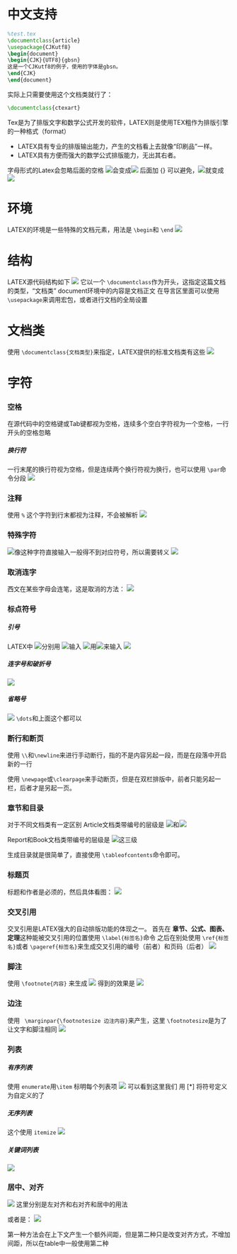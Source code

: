 


# 中文支持

```latex
%test.tex
\documentclass{article}
\usepackage{CJKutf8}
\begin{document}
\begin{CJK}{UTF8}{gbsn}
这是一个CJKutf8的例子，使用的字体是gbsn。
\end{CJK}
\end{document}

```
实际上只需要使用这个文档类就行了：
```latex
\documentclass{ctexart}
```



Tex是为了排版文字和数学公式开发的软件，LATEX则是使用TEX粗作为排版引擎的一种格式（format）
- LATEX具有专业的排版输出能力，产生的文档看上去就像“印刷品”一样。
- LATEX具有方便而强大的数学公式排版能力，无出其右者。

字母形式的Latex会忽略后面的空格
![](images/Pasted%20image%2020231005095038.png)会变成![](images/Pasted%20image%2020231005095053.png)
后面加 {} 可以避免，![](images/Pasted%20image%2020231005095113.png)就变成![](images/Pasted%20image%2020231005095125.png)


# 环境
LATEX的环境是一些特殊的文档元素，用法是 `\begin`和 `\end`
![](images/Pasted%20image%2020231005095441.png)

# 结构
LATEX源代码结构如下
![](images/Pasted%20image%2020231005095634.png)
它以一个 `\documentclass`作为开头，这指定这篇文档的类型，“文档类”
document环境中的内容是文档正文
在导言区里面可以使用 `\usepackage`来调用宏包，或者进行文档的全局设置

# 文档类
使用 `\documentclass{文档类型}`来指定，LATEX提供的标准文档类有这些
![](images/Pasted%20image%2020231005100244.png)



# 字符

### 空格
在源代码中的空格键或Tab键都视为空格，连续多个空白字符视为一个空格，一行开头的空格忽略

##### 换行符
一行末尾的换行符视为空格，但是连续两个换行符视为换行，也可以使用 `\par`命令分段
![](images/Pasted%20image%2020231005102044.png)

### 注释
使用 `%` 这个字符到行末都视为注释，不会被解析
![](images/Pasted%20image%2020231005102503.png)

### 特殊字符
![](images/Pasted%20image%2020231005102751.png)像这种字符直接输入一般得不到对应符号，所以需要转义
![](images/Pasted%20image%2020231005102818.png)

### 取消连字
西文在某些字母会连笔，这是取消的方法：
![](images/Pasted%20image%2020231005102947.png)



### 标点符号
##### 引号
LATEX中 ![](images/Pasted%20image%2020231005103522.png)分别用 ![](images/Pasted%20image%2020231005103537.png)输入
![](images/Pasted%20image%2020231005103546.png)用![](images/Pasted%20image%2020231005103558.png)来输入
![](images/Pasted%20image%2020231005103612.png)

##### 连字号和破折号
![](images/Pasted%20image%2020231005103740.png)


##### 省略号
![](images/Pasted%20image%2020231005103804.png)
`\dots`和上面这个都可以


### 断行和断页
使用 `\\`和`\newline`来进行手动断行，指的不是内容另起一段，而是在段落中开启新的一行

使用 `\newpage`或`\clearpage`来手动断页，但是在双栏排版中，前者只能另起一栏，后者才是另起一页。


### 章节和目录
对于不同文档类有一定区别
Article文档类带编号的层级是 ![](images/Pasted%20image%2020231005105901.png)和![](images/Pasted%20image%2020231005105911.png)

Report和Book文档类带编号的层级是 ![](images/Pasted%20image%2020231005105938.png)这三级


生成目录就是很简单了，直接使用 `\tableofcontents`命令即可。


### 标题页
标题和作者是必须的，然后具体看图：
![](images/Pasted%20image%2020231005110353.png)


### 交叉引用
交叉引用是LATEX强大的自动排版功能的体现之一。
首先在 **章节、公式、图表、定理**这种能被交叉引用的位置使用 `\label{标签名}`命令
之后在别处使用 `\ref{标签名}`或者 `\pageref{标签名}`来生成交叉引用的编号（前者）和页码（后者）
![](images/Pasted%20image%2020231005143014.png)


### 脚注
使用 `\footnote{内容}` 来生成
![](images/Pasted%20image%2020231005144016.png)
得到的效果是
![](images/Pasted%20image%2020231005144033.png)

### 边注
使用 ` \marginpar{\footnotesize 边注内容}`来产生，这里 `\footnotesize`是为了让文字和脚注相同
![](images/Pasted%20image%2020231005144232.png)



### 列表
##### 有序列表
使用 `enumerate`用`\item` 标明每个列表项
![](images/Pasted%20image%2020231005144700.png)
可以看到这里我们 用 [\*] 将符号定义为自定义的了

##### 无序列表
这个使用 `itemize`
![](images/Pasted%20image%2020231005144805.png)

##### 关键词列表
![](images/Pasted%20image%2020231005145322.png)

### 居中、对齐
![](images/Pasted%20image%2020231005145413.png)
这里分别是左对齐和右对齐和居中的用法

或者是：
![](images/Pasted%20image%2020231005145457.png)

第一种方法会在上下文产生一个额外间距，但是第二种只是改变对齐方式，不增加间距，所以在table中一般使用第二种















